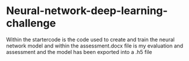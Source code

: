 # Neural-network-deep-learning-challenge
Within the startercode is the code used to create and train the neural network model and within the assessment.docx file is my evaluation and assessment and the model has been exported into a .h5 file
